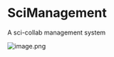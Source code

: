 # SciManagement
 A sci-collab management system

![image.png](https://eonline.jw.scut.edu.cn/meol/common/ckeditor/openfile.jsp?id=DBCPDBDIDHDDDADCDJCPGJGNGBGHGFCOHAGOGH)
